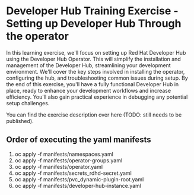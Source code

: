# Developer Hub Training Exercise - Setting up Developer Hub Through the operator

In this learning exercise, we'll focus on setting up Red Hat Developer Hub using the Developer Hub 
Operator. This will simplify the installation and management of the Developer Hub, streamlining your 
development environment. We'll cover the key steps involved in installing the operator, configuring 
the hub, and troubleshooting common issues during setup. By the end of this exercise, you'll have a 
fully functional Developer Hub in place, ready to enhance your development workflows and increase 
efficiency. You'll also gain practical experience in debugging any potential setup challenges.

You can find the exercise description over here (TODO: still needs to be published).

## Order of executing the yaml manifests
1. oc apply -f manifests/namespaces.yaml
2. oc apply -f manifests/operator-groups.yaml
3. oc apply -f manifests/operator.yaml
4. oc apply -f manifests/secrets_rdhd-secret.yaml
5. oc apply -f manifests/pvc_dynamic-plugin-root.yaml
6. oc apply -f manifests/developer-hub-instance.yaml

